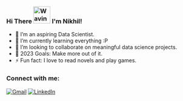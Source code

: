 <h3 align="left">
    Hi There
    <img src="https://raw.githubusercontent.com/nixin72/nixin72/master/wave.gif" 
         alt="Waving hand animated gif"
         height="45"
         width="45" />
    I'm Nikhil!
</h3>

- 👀 I’m an aspiring Data Scientist.
- 🌱 I’m currently learning everything :P
- 💞️ I’m looking to collaborate on meaningful data science projects.
- 🥅 2023 Goals: Make more out of it.
- ⚡ Fun fact: I love to read novels and play games.


<!-- Icons -->

[1.2]: https://img.shields.io/badge/nikhil.bhathi001@gmail.com-D14836?style=for-the-badge&logo=gmail&logoColor=white
[2.2]: https://img.shields.io/badge/nikhilbhathi-0077B5?style=for-the-badge&logo=linkedin&logoColor=white

<!-- Links to your social media accounts -->

[1]: nikhil.bhathi001@gmail.com
[2]: https://ca.linkedin.com/in/nikhilbhathi

<!-- ![Nikhil's GitHub stats](https://github-readme-stats.vercel.app/api?username=dsNikhilds&show_icons=true&theme=radical) -->


### Connect with me:

[![Gmail][1.2]][1]  [![LinkedIn][2.2]][2]
